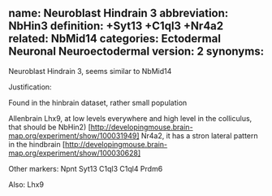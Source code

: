 name: Neuroblast Hindrain 3
abbreviation: NbHin3
definition: +Syt13 +C1ql3 +Nr4a2
related: NbMid14
categories: Ectodermal Neuronal Neuroectodermal
version: 2
synonyms:
---

Neuroblast Hindrain 3, seems similar to NbMid14

Justification:

Found in the hinbrain dataset, rather small population

Allenbrain
Lhx9, at low levels everywhere and high level in the colliculus, that should be NbHin2)
[http://developingmouse.brain-map.org/experiment/show/100031949]
Nr4a2, it has a stron lateral pattern in the hindbrain
[http://developingmouse.brain-map.org/experiment/show/100030628]


Other markers:
Npnt
Syt13
C1ql3
C1ql4
Prdm6

Also:
Lhx9